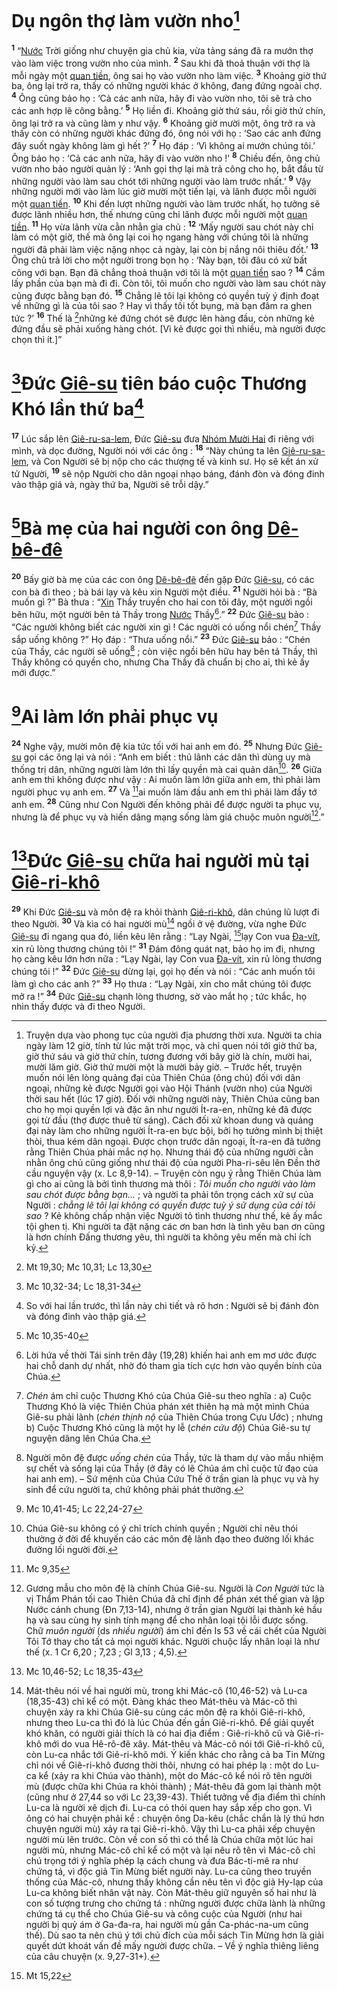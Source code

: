 # Dụ ngôn thợ làm vườn nho[^1-4f4700e0-34d2-4c93-9fb3-3b8c13c623fe]
<sup><b>1</b></sup> “[Nước]() Trời giống như chuyện gia chủ kia, vừa tảng sáng đã ra mướn thợ vào làm việc trong vườn nho của mình. <sup><b>2</b></sup> Sau khi đã thoả thuận với thợ là mỗi ngày một [quan tiền](), ông sai họ vào vườn nho làm việc. <sup><b>3</b></sup> Khoảng giờ thứ ba, ông lại trở ra, thấy có những người khác ở không, đang đứng ngoài chợ. <sup><b>4</b></sup> Ông cũng bảo họ : ‘Cả các anh nữa, hãy đi vào vườn nho, tôi sẽ trả cho các anh hợp lẽ công bằng.’ <sup><b>5</b></sup> Họ liền đi. Khoảng giờ thứ sáu, rồi giờ thứ chín, ông lại trở ra và cũng làm y như vậy. <sup><b>6</b></sup> Khoảng giờ mười một, ông trở ra và thấy còn có những người khác đứng đó, ông nói với họ : ‘Sao các anh đứng đây suốt ngày không làm gì hết ?’ <sup><b>7</b></sup> Họ đáp : ‘Vì không ai mướn chúng tôi.’ Ông bảo họ : ‘Cả các anh nữa, hãy đi vào vườn nho !’ <sup><b>8</b></sup> Chiều đến, ông chủ vườn nho bảo người quản lý : ‘Anh gọi thợ lại mà trả công cho họ, bắt đầu từ những người vào làm sau chót tới những người vào làm trước nhất.’ <sup><b>9</b></sup> Vậy những người mới vào làm lúc giờ mười một tiến lại, và lãnh được mỗi người một [quan tiền](). <sup><b>10</b></sup> Khi đến lượt những người vào làm trước nhất, họ tưởng sẽ được lãnh nhiều hơn, thế nhưng cũng chỉ lãnh được mỗi người một [quan tiền](). <sup><b>11</b></sup> Họ vừa lãnh vừa cằn nhằn gia chủ : <sup><b>12</b></sup> ‘Mấy người sau chót này chỉ làm có một giờ, thế mà ông lại coi họ ngang hàng với chúng tôi là những người đã phải làm việc nặng nhọc cả ngày, lại còn bị nắng nôi thiêu đốt.’ <sup><b>13</b></sup> Ông chủ trả lời cho một người trong bọn họ : ‘Này bạn, tôi đâu có xử bất công với bạn. Bạn đã chẳng thoả thuận với tôi là một [quan tiền]() sao ? <sup><b>14</b></sup> Cầm lấy phần của bạn mà đi đi. Còn tôi, tôi muốn cho người vào làm sau chót này cũng được bằng bạn đó. <sup><b>15</b></sup> Chẳng lẽ tôi lại không có quyền tuỳ ý định đoạt về những gì là của tôi sao ? Hay vì thấy tôi tốt bụng, mà bạn đâm ra ghen tức ?’ <sup><b>16</b></sup> Thế là [^1@-4f4700e0-34d2-4c93-9fb3-3b8c13c623fe]những kẻ đứng chót sẽ được lên hàng đầu, còn những kẻ đứng đầu sẽ phải xuống hàng chót. \[Vì kẻ được gọi thì nhiều, mà người được chọn thì ít.]”

# [^2@-4f4700e0-34d2-4c93-9fb3-3b8c13c623fe]Đức [Giê-su]() tiên báo cuộc Thương Khó lần thứ ba[^2-4f4700e0-34d2-4c93-9fb3-3b8c13c623fe]
<sup><b>17</b></sup> Lúc sắp lên [Giê-ru-sa-lem](), Đức [Giê-su]() đưa [Nhóm Mười Hai]() đi riêng với mình, và dọc đường, Người nói với các ông : <sup><b>18</b></sup> “Này chúng ta lên [Giê-ru-sa-lem](), và Con Người sẽ bị nộp cho các thượng tế và kinh sư. Họ sẽ kết án xử tử Người, <sup><b>19</b></sup> sẽ nộp Người cho dân ngoại nhạo báng, đánh đòn và đóng đinh vào thập giá và, ngày thứ ba, Người sẽ trỗi dậy.”

# [^3@-4f4700e0-34d2-4c93-9fb3-3b8c13c623fe]Bà mẹ của hai người con ông [Dê-bê-đê]()
<sup><b>20</b></sup> Bấy giờ bà mẹ của các con ông [Dê-bê-đê]() đến gặp Đức [Giê-su](), có các con bà đi theo ; bà bái lạy và kêu xin Người một điều. <sup><b>21</b></sup> Người hỏi bà : “Bà muốn gì ?” Bà thưa : “[Xin]() Thầy truyền cho hai con tôi đây, một người ngồi bên hữu, một người bên tả Thầy trong [Nước]() Thầy[^3-4f4700e0-34d2-4c93-9fb3-3b8c13c623fe].” <sup><b>22</b></sup> Đức [Giê-su]() bảo : “Các người không biết các người xin gì ! Các người có uống nổi chén[^4-4f4700e0-34d2-4c93-9fb3-3b8c13c623fe] Thầy sắp uống không ?” Họ đáp : “Thưa uống nổi.” <sup><b>23</b></sup> Đức [Giê-su]() bảo : “Chén của Thầy, các người sẽ uống[^5-4f4700e0-34d2-4c93-9fb3-3b8c13c623fe] ; còn việc ngồi bên hữu hay bên tả Thầy, thì Thầy không có quyền cho, nhưng Cha Thầy đã chuẩn bị cho ai, thì kẻ ấy mới được.”

# [^4@-4f4700e0-34d2-4c93-9fb3-3b8c13c623fe]Ai làm lớn phải phục vụ
<sup><b>24</b></sup> Nghe vậy, mười môn đệ kia tức tối với hai anh em đó. <sup><b>25</b></sup> Nhưng Đức [Giê-su]() gọi các ông lại và nói : “Anh em biết : thủ lãnh các dân thì dùng uy mà thống trị dân, những người làm lớn thì lấy quyền mà cai quản dân[^6-4f4700e0-34d2-4c93-9fb3-3b8c13c623fe]. <sup><b>26</b></sup> Giữa anh em thì không được như vậy : Ai muốn làm lớn giữa anh em, thì phải làm người phục vụ anh em. <sup><b>27</b></sup> Và [^5@-4f4700e0-34d2-4c93-9fb3-3b8c13c623fe]ai muốn làm đầu anh em thì phải làm đầy tớ anh em. <sup><b>28</b></sup> Cũng như Con Người đến không phải để được người ta phục vụ, nhưng là để phục vụ và hiến dâng mạng sống làm giá chuộc muôn người[^7-4f4700e0-34d2-4c93-9fb3-3b8c13c623fe].”

# [^6@-4f4700e0-34d2-4c93-9fb3-3b8c13c623fe]Đức [Giê-su]() chữa hai người mù tại [Giê-ri-khô]()
<sup><b>29</b></sup> Khi Đức [Giê-su]() và môn đệ ra khỏi thành [Giê-ri-khô](), dân chúng lũ lượt đi theo Người. <sup><b>30</b></sup> Và kìa có hai người mù[^8-4f4700e0-34d2-4c93-9fb3-3b8c13c623fe] ngồi ở vệ đường, vừa nghe Đức [Giê-su]() đi ngang qua đó, liền kêu lên rằng : “Lạy Ngài, [^7@-4f4700e0-34d2-4c93-9fb3-3b8c13c623fe]lạy Con vua [Đa-vít](), xin rủ lòng thương chúng tôi !” <sup><b>31</b></sup> Đám đông quát nạt, bảo họ im đi, nhưng họ càng kêu lớn hơn nữa : “Lạy Ngài, lạy Con vua [Đa-vít](), xin rủ lòng thương chúng tôi !” <sup><b>32</b></sup> Đức [Giê-su]() dừng lại, gọi họ đến và nói : “Các anh muốn tôi làm gì cho các anh ?” <sup><b>33</b></sup> Họ thưa : “Lạy Ngài, xin cho mắt chúng tôi được mở ra !” <sup><b>34</b></sup> Đức [Giê-su]() chạnh lòng thương, sờ vào mắt họ ; tức khắc, họ nhìn thấy được và đi theo Người.

[^1-4f4700e0-34d2-4c93-9fb3-3b8c13c623fe]: Truyện dựa vào phong tục của người địa phương thời xưa. Người ta chia ngày làm 12 giờ, tính từ lúc mặt trời mọc, và chỉ quen nói tới giờ thứ ba, giờ thứ sáu và giờ thứ chín, tương đương với bây giờ là chín, mười hai, mười lăm giờ. Giờ thứ mười một là mười bảy giờ. – Trước hết, truyện muốn nói lên lòng quảng đại của Thiên Chúa (ông chủ) đối với dân ngoại, những kẻ được Người gọi vào Hội Thánh (vườn nho) của Người thời sau hết (lúc 17 giờ). Đối với những người này, Thiên Chúa cũng ban cho họ mọi quyền lợi và đặc ân như người Ít-ra-en, những kẻ đã được gọi từ đầu (thợ được thuê từ sáng). Cách đối xử khoan dung và quảng đại này làm cho những người Ít-ra-en bực bội, bởi họ tưởng mình bị thiệt thòi, thua kém dân ngoại. Được chọn trước dân ngoại, Ít-ra-en đã tưởng rằng Thiên Chúa phải mắc nợ họ. Nhưng thái độ của những người cằn nhằn ông chủ cũng giống như thái độ của người Pha-ri-sêu lên Đền thờ cầu nguyện vậy (x. Lc 8,9-14). – Truyện còn ngụ ý rằng Thiên Chúa làm gì cho ai cũng là bởi tình thương mà thôi : *Tôi muốn cho người vào làm sau chót được bằng bạn...* ; và người ta phải tôn trọng cách xử sự của Người : *chẳng lẽ tôi lại không có quyền được tuỳ ý sử dụng của cải tôi sao* ? Kẻ không chấp nhận việc Người tỏ tình thương như thế, kẻ ấy mắc tội ghen tị. Khi người ta đặt nặng các ơn ban hơn là tình yêu ban ơn cũng là hơn chính Đấng thương yêu, thì người ta không yêu mến mà chỉ ích kỷ.
[^2-4f4700e0-34d2-4c93-9fb3-3b8c13c623fe]: So với hai lần trước, thì lần này chi tiết và rõ hơn : Người sẽ bị đánh đòn và đóng đinh vào thập giá.
[^3-4f4700e0-34d2-4c93-9fb3-3b8c13c623fe]: Lời hứa về thời Tái sinh trên đây (19,28) khiến hai anh em mơ ước được hai chỗ danh dự nhất, nhờ đó tham gia tích cực hơn vào quyền bính của Chúa.
[^4-4f4700e0-34d2-4c93-9fb3-3b8c13c623fe]: *Chén* ám chỉ cuộc Thương Khó của Chúa Giê-su theo nghĩa : a) Cuộc Thương Khó là việc Thiên Chúa phán xét thiên hạ mà một mình Chúa Giê-su phải lãnh (*chén thịnh nộ* của Thiên Chúa trong Cựu Ước) ; nhưng b) Cuộc Thương Khó cũng là một hy lễ (*chén cứu độ*) Chúa Giê-su tự nguyện dâng lên Chúa Cha.
[^5-4f4700e0-34d2-4c93-9fb3-3b8c13c623fe]: Người môn đệ được *uống chén* của Thầy, tức là tham dự vào mầu nhiệm sự chết và sống lại của Thầy (ở đây có lẽ Chúa ám chỉ cuộc tử đạo của hai anh em). – Sứ mệnh của Chúa Cứu Thế ở trần gian là phục vụ và hy sinh để cứu người ta, chứ không phải phát thưởng.
[^6-4f4700e0-34d2-4c93-9fb3-3b8c13c623fe]: Chúa Giê-su không có ý chỉ trích chính quyền ; Người chỉ nêu thói thường ở đời để khuyến cáo các môn đệ lãnh đạo theo đường lối khác đường lối người đời.
[^7-4f4700e0-34d2-4c93-9fb3-3b8c13c623fe]: Gương mẫu cho môn đệ là chính Chúa Giê-su. Người là *Con Người* tức là vị Thẩm Phán tối cao Thiên Chúa đã chỉ định để phán xét thế gian và lập Nước cánh chung (Đn 7,13-14), nhưng ở trần gian Người lại thành kẻ hầu hạ và sau cùng hy sinh tính mạng để cho nhân loại tội lỗi được sống. Chữ *muôn người* (ds *nhiều người*) ám chỉ đến Is 53 về cái chết của Người Tôi Tớ thay cho tất cả mọi người khác. Người chuộc lấy nhân loại là như thế (x. 1 Cr 6,20 ; 7,23 ; Gl 3,13 ; 4,5).
[^8-4f4700e0-34d2-4c93-9fb3-3b8c13c623fe]: Mát-thêu nói về hai người mù, trong khi Mác-cô (10,46-52) và Lu-ca (18,35-43) chỉ kể có một. Đàng khác theo Mát-thêu và Mác-cô thì chuyện xảy ra khi Chúa Giê-su cùng các môn đệ ra khỏi Giê-ri-khô, nhưng theo Lu-ca thì đó là lúc Chúa đến gần Giê-ri-khô. Để giải quyết khó khăn, có người giải thích là có hai địa điểm : Giê-ri-khô cũ và Giê-ri-khô mới do vua Hê-rô-đê xây. Mát-thêu và Mác-cô nói tới Giê-ri-khô cũ, còn Lu-ca nhắc tới Giê-ri-khô mới. Ý kiến khác cho rằng cả ba Tin Mừng chỉ nói về Giê-ri-khô đương thời thôi, nhưng có hai phép lạ : một do Lu-ca kể (xảy ra khi Chúa vào thành), một do Mác-cô kể nói rõ tên người mù (được chữa khi Chúa ra khỏi thành) ; Mát-thêu đã gom lại thành một (cũng như ở 27,44 so với Lc 23,39-43). Thiết tưởng về địa điểm thì chính Lu-ca là người xê dịch đi. Lu-ca có thói quen hay sắp xếp cho gọn. Vì ông có hai chuyện phải kể : chuyện ông Da-kêu (chắc chắn là lý thú hơn chuyện người mù) xảy ra tại Giê-ri-khô. Vậy thì Lu-ca phải xếp chuyện người mù lên trước. Còn về con số thì có thể là Chúa chữa một lúc hai người mù, nhưng Mác-cô chỉ kể có một và lại nêu rõ tên vì Mác-cô chỉ chú trọng tới ý nghĩa phép lạ cách chung và đưa Bác-ti-mê ra như chứng tá, vì độc giả Tin Mừng biết người này. Lu-ca cũng theo truyền thống của Mác-cô, nhưng thấy không cần nêu tên vì độc giả Hy-lạp của Lu-ca không biết nhân vật này. Còn Mát-thêu giữ nguyên số hai như là con số tượng trưng cho chứng tá : những người được chữa lành là những chứng tá cụ thể cho Chúa Giê-su và công cuộc của Người (như hai người bị quỷ ám ở Ga-đa-ra, hai người mù gần Ca-phác-na-um cũng thế). Dù sao ta nên chú ý tới chủ đích của mỗi sách Tin Mừng hơn là giải quyết dứt khoát vấn đề mấy người được chữa. – Về ý nghĩa thiêng liêng của câu chuyện (x. 9,27-31+).
[^1@-4f4700e0-34d2-4c93-9fb3-3b8c13c623fe]: Mt 19,30; Mc 10,31; Lc 13,30
[^2@-4f4700e0-34d2-4c93-9fb3-3b8c13c623fe]: Mc 10,32-34; Lc 18,31-34
[^3@-4f4700e0-34d2-4c93-9fb3-3b8c13c623fe]: Mc 10,35-40
[^4@-4f4700e0-34d2-4c93-9fb3-3b8c13c623fe]: Mc 10,41-45; Lc 22,24-27
[^5@-4f4700e0-34d2-4c93-9fb3-3b8c13c623fe]: Mc 9,35
[^6@-4f4700e0-34d2-4c93-9fb3-3b8c13c623fe]: Mc 10,46-52; Lc 18,35-43
[^7@-4f4700e0-34d2-4c93-9fb3-3b8c13c623fe]: Mt 15,22